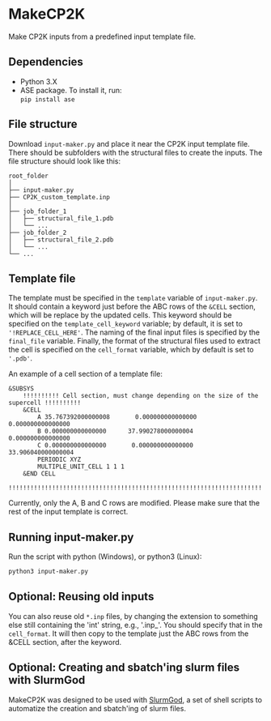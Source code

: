 # MakeCP2K  
Make CP2K inputs from a predefined input template file.  


## Dependencies  
- Python 3.X  
- ASE package. To install it, run:  
  `pip install ase`  


## File structure  

Download `input-maker.py` and place it near the CP2K input template file. There should be subfolders with the structural files to create the inputs. The file structure should look like this:  

```
root_folder
│
├── input-maker.py
├── CP2K_custom_template.inp
│
├── job_folder_1
│   ├── structural_file_1.pdb
│   └── ...
├── job_folder_2
│   ├── structural_file_2.pdb
│   └── ...
└── ...
```


## Template file  

The template must be specified in the `template` variable of `input-maker.py`. It should contain a keyword just before the ABC rows of the `&CELL` section, which will be replace by the updated cells. This keyword should be specified on the `template_cell_keyword` variable; by default, it is set to `'!REPLACE_CELL_HERE'`. The naming of the final input files is specified by the `final_file` variable. Finally, the format of the structural files used to extract the cell is specified on the `cell_format` variable, which by default is set to `'.pdb'`.  

An example of a cell section of a template file:  
```CP2K
&SUBSYS
    !!!!!!!!!! Cell section, must change depending on the size of the supercell !!!!!!!!!!
    &CELL
        A 35.767392000000008       0.000000000000000      0.000000000000000
        B 0.000000000000000      37.990278000000004       0.000000000000000
        C 0.000000000000000       0.000000000000000      33.906040000000004
        PERIODIC XYZ
        MULTIPLE_UNIT_CELL 1 1 1
    &END CELL
    !!!!!!!!!!!!!!!!!!!!!!!!!!!!!!!!!!!!!!!!!!!!!!!!!!!!!!!!!!!!!!!!!!!!!!!!!!!!!!!!!!!!!!
```

Currently, only the A, B and C rows are modified. Please make sure that the rest of the input template is correct.  


## Running input-maker.py  

Run the script with python (Windows), or python3 (Linux):  
```bash
python3 input-maker.py
```


## Optional: Reusing old inputs  

You can also reuse old `*.inp` files, by changing the extension to something else still containing the 'int' string, e.g., '.inp_'. You should specify that in the `cell_format`. It will then copy to the template just the ABC rows from the &CELL section, after the keyword.  


## Optional: Creating and sbatch'ing slurm files with SlurmGod  

MakeCP2K was designed to be used with [SlurmGod](https://github.com/pablogila/SlurmGod), a set of shell scripts to automatize the creation and sbatch'ing of slurm files.  

